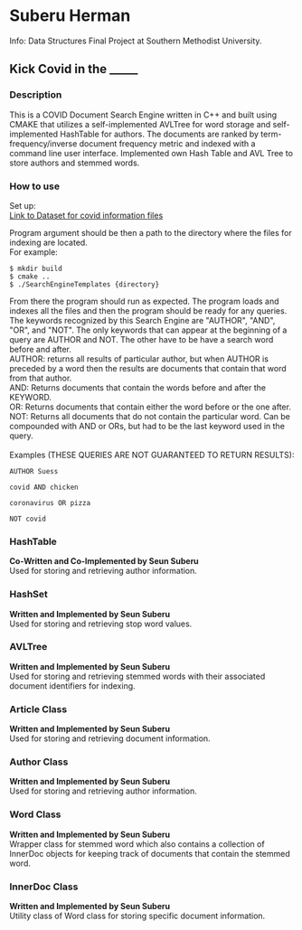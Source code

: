 <h1>Suberu Herman</h1>
Info: Data Structures Final Project at Southern Methodist University.
<h2>Kick Covid in the _____</h2>
<h3>Description</h3>
<p>This is a COVID Document Search Engine written in C++ and built using CMAKE that utilizes a self-implemented AVLTree for word storage and self-implemented HashTable for authors.
The documents are ranked by term-frequency/inverse document frequency metric and indexed with a command line user interface. Implemented own Hash Table and AVL Tree to store authors and stemmed words.
</p>

<h3>How to use</h3>
<p>Set up: <br>
    <a href = "https://www.semanticscholar.org/cord19/download">Link to Dataset for covid information files</a>
</p>
<p>
    Program argument should be then a path to the directory where the files for indexing are located.
    <br>
    For example:<br>

    $ mkdir build
    $ cmake ..
    $ ./SearchEngineTemplates {directory}
</p>
<p>
    From there the program should run as expected. The program loads and indexes all the files and then the program should be ready for any queries.
    The keywords recognized by this Search Engine are "AUTHOR", "AND", "OR", and "NOT". 
    The only keywords that can appear at the beginning of a query are AUTHOR and NOT. The other have to be have a search word before and after.<br>
    AUTHOR: returns all results of particular author, but when AUTHOR is preceded by a word then the results are documents that contain that word from that author.<br>
    AND: Returns documents that contain the words before and after the KEYWORD.<br>
    OR: Returns documents that contain either the word before or the one after.<br>
    NOT: Returns all documents that do not contain the particular word. Can be compounded with AND or ORs, but had to be the last keyword used in the query.<br> 
    <br>
    Examples (THESE QUERIES ARE NOT GUARANTEED TO RETURN RESULTS):

    AUTHOR Suess
</p>
<p>

    covid AND chicken
</p>
<p>

    coronavirus OR pizza
</p>
<p>

    NOT covid
</p>

<h3>HashTable</h3>
<p> 
    <b>Co-Written and Co-Implemented by Seun Suberu </b><br>
    Used for storing and retrieving author information.
</p>

<h3>HashSet</h3>
<p> 
    <b>Written and Implemented by Seun Suberu </b><br>
    Used for storing and retrieving stop word values.
</p>

<h3>AVLTree</h3>
<p> 
    <b>Written and Implemented by Seun Suberu </b><br>
    Used for storing and retrieving stemmed words with their associated document identifiers for indexing.
</p>

<h3>Article Class</h3>
<p> 
    <b>Written and Implemented by Seun Suberu </b><br>
    Used for storing and retrieving document information.
</p>

<h3>Author Class</h3>
<p> 
    <b>Written and Implemented by Seun Suberu </b><br>
    Used for storing and retrieving author information.
</p>

<h3>Word Class</h3>
<p> 
    <b>Written and Implemented by Seun Suberu </b><br>
    Wrapper class for stemmed word which also contains a collection of InnerDoc objects for keeping track of documents that contain the stemmed word.
</p>

<h3>InnerDoc Class</h3>
<p> 
    <b>Written and Implemented by Seun Suberu </b><br>
    Utility class of Word class for storing specific document information.
</p>

